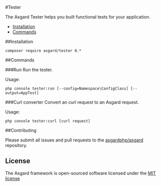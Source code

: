 #Tester

The Asgard Tester helps you built functional tests for your application.

- [Installation](#installation)
- [Commands](#commands)

<a name="installation"></a>
##Installation

	composer require asgard/tester 0.*

<a name="commands"></a>
##Commands

###Run
Run the tester.

Usage:

	php console tester:run [--config=Namespace\ConfigClass] [--output=AppTest]

###Curl converter
Convert an curl request to an Asgard request.

Usage:

	php console tester:curl [curl request]

##Contributing

Please submit all issues and pull requests to the [asgardphp/asgard](http://github.com/asgardphp/asgard) repository.

## License

The Asgard framework is open-sourced software licensed under the [MIT license](http://opensource.org/licenses/MIT)